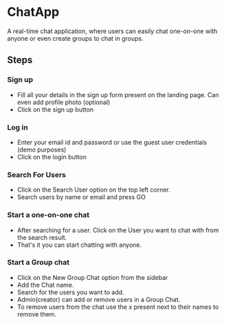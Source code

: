 # ChatApp
A real-time chat application, where users can easily chat one-on-one with anyone or even create groups to chat in groups. 

## Steps
### Sign up
- Fill all your details in the sign up form present on the landing page. Can even add profile photo (optional)
- Click on the sign up button

### Log in
- Enter your email id and password or use the guest user credentials (demo purposes) 
- Click on the login button

### Search For Users
- Click on the Search User option on the top left corner.
- Search users by name or email and press GO

### Start a one-on-one chat
- After searching for a user. Click on the User you want to chat with from the search result. 
- That's it you can start chatting with anyone.

### Start a Group chat
- Click on the New Group Chat option from the sidebar
- Add the Chat name.
- Search for the users you want to add.
- Admin(creator) can add or remove users in a Group Chat.
- To remove users from the chat use the x present next to their names to remove them.
